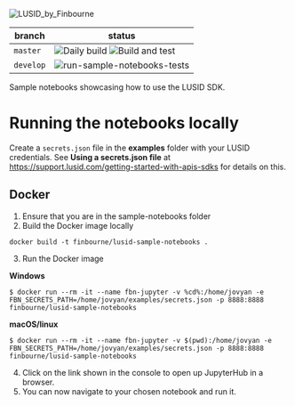 ![LUSID_by_Finbourne](https://content.finbourne.com/LUSID_repo.png)

| branch | status |
| --- | --- |
| `master` |  ![Daily build](https://github.com/finbourne/sample-notebooks/workflows/Daily%20build/badge.svg) ![Build and test](https://github.com/finbourne/sample-notebooks/workflows/Build%20and%20test/badge.svg) |
| `develop` | ![run-sample-notebooks-tests](https://github.com/finbourne/sample-notebooks/workflows/run-sample-notebooks-tests/badge.svg?branch=develop)

Sample notebooks showcasing how to use the LUSID SDK.

# Running the notebooks locally

Create a `secrets.json` file in the **examples** folder with your LUSID credentials. See **Using a secrets.json file** at https://support.lusid.com/getting-started-with-apis-sdks for details on this.

## Docker

1. Ensure that you are in the sample-notebooks folder
2. Build the Docker image locally

```
docker build -t finbourne/lusid-sample-notebooks .
```

3. Run the Docker image

**Windows**
```
$ docker run --rm -it --name fbn-jupyter -v %cd%:/home/jovyan -e FBN_SECRETS_PATH=/home/jovyan/examples/secrets.json -p 8888:8888 finbourne/lusid-sample-notebooks
```
**macOS/linux**
```
$ docker run --rm -it --name fbn-jupyter -v $(pwd):/home/jovyan -e FBN_SECRETS_PATH=/home/jovyan/examples/secrets.json -p 8888:8888 finbourne/lusid-sample-notebooks
```

4. Click on the link shown in the console to open up JupyterHub in a browser.
5. You can now navigate to your chosen notebook and run it.
